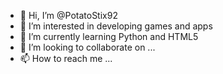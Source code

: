 - 👋 Hi, I’m @PotatoStix92
- 👀 I’m interested in developing games and apps
- 🌱 I’m currently learning Python and HTML5
- 💞️ I’m looking to collaborate on ...
- 📫 How to reach me ...

<!---
PotatoStix92/PotatoStix92 is a ✨ special ✨ repository because its `README.md` (this file) appears on your GitHub profile.
You can click the Preview link to take a look at your changes.
--->
